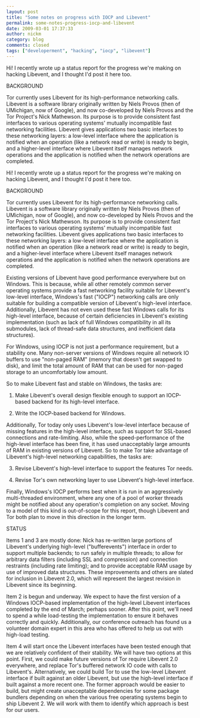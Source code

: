 ```yaml
---
layout: post
title: "Some notes on progress with IOCP and Libevent"
permalink: some-notes-progress-iocp-and-libevent
date: 2009-03-01 17:37:33
author: nickm
category: blog
comments: closed
tags: ["developerment", "hacking", "iocp", "libevent"]
---
```


Hi! I recently wrote up a status report for the progress we're making on hacking Libevent, and I thought I'd post it here too.

BACKGROUND

Tor currently uses Libevent for its high-performance networking calls. Libevent is a software library originally written by Niels Provos (then of UMichigan, now of Google), and now co-developed by Niels Provos and the Tor Project's Nick Mathewson. Its purpose is to provide consistent fast interfaces to various operating systems' mutually incompatible fast networking facilities. Libevent gives applications two basic interfaces to these networking layers: a low-level interface where the application is notified when an operation (like a network read or write) is ready to begin, and a higher-level interface where Libevent itself manages network operations and the application is notified when the network operations are completed.

<!-- more -->

Hi! I recently wrote up a status report for the progress we're making on hacking Libevent, and I thought I'd post it here too.

BACKGROUND

Tor currently uses Libevent for its high-performance networking calls. Libevent is a software library originally written by Niels Provos (then of UMichigan, now of Google), and now co-developed by Niels Provos and the Tor Project's Nick Mathewson. Its purpose is to provide consistent fast interfaces to various operating systems' mutually incompatible fast networking facilities. Libevent gives applications two basic interfaces to these networking layers: a low-level interface where the application is notified when an operation (like a network read or write) is ready to begin, and a higher-level interface where Libevent itself manages network operations and the application is notified when the network operations are completed.

Existing versions of Libevent have good performance everywhere but on Windows. This is because, while all other remotely common server operating systems provide a fast networking facility suitable for Libevent's low-level interface, Windows's fast ("IOCP") networking calls are only suitable for building a compatible version of Libevent's high-level interface. Additionally, Libevent has not even used these fast Windows calls for its high-level interface, because of certain deficiencies in Libevent's existing implementation (such as lack of full Windows compatibility in all its submodules, lack of thread-safe data structures, and inefficient data structures).

For Windows, using IOCP is not just a performance requirement, but a stability one. Many non-server versions of Windows require all network IO buffers to use "non-paged RAM" (memory that doesn't get swapped to disk), and limit the total amount of RAM that can be used for non-paged storage to an uncomfortably low amount.

So to make Libevent fast and stable on Windows, the tasks are:

1) Make Libevent's overall design flexible enough to support an IOCP-based backend for its high-level interface.

2) Write the IOCP-based backend for Windows.

Additionally, Tor today only uses Libevent's low-level interface because of missing features in the high-level interface, such as support for SSL-based connections and rate-limiting. Also, while the speed-performance of the high-level interface has been fine, it has used unacceptably large amounts of RAM in existing versions of Libevent. So to make Tor take advantage of Libevent's high-level networking capabilities, the tasks are:

3) Revise Libevent's high-level interface to support the features Tor needs.

4) Revise Tor's own networking layer to use Libevent's high-level interface.

Finally, Windows's IOCP performs best when it is run in an aggressively multi-threaded environment, where any one of a pool of worker threads might be notified about any operation's completion on any socket. Moving to a model of this kind is out-of-scope for this report, though Libevent and Tor both plan to move in this direction in the longer term.

STATUS

Items 1 and 3 are mostly done: Nick has re-written large portions of Libevent's underlying high-level ("bufferevents") interface in order to support multiple backends; to run safely in multiple threads; to allow for arbitrary data filters (including SSL and compression) and connection restraints (including rate limiting); and to provide acceptable RAM usage by use of improved data structures. These improvements and others are slated for inclusion in Libevent 2.0, which will represent the largest revision in Libevent since its beginning.

Item 2 is begun and underway. We expect to have the first version of a Windows IOCP-based implementation of the high-level Libevent interfaces completed by the end of March; perhaps sooner. After this point, we'll need to spend a while load-testing the implementation to ensure it behaves correctly and quickly. Additionally, our conference outreach has found us a volunteer domain expert in this area who has offered to help us out with high-load testing.

Item 4 will start once the Libevent interfaces have been tested enough that we are relatively confident of their stability. We will have two options at this point. First, we could make future versions of Tor require Libevent 2.0 everywhere, and replace Tor's buffered network IO code with calls to Libevent's. Alternatively, we could build Tor to use the low-level Libevent interface if built against an older Libevent, but use the high-level interface if built against a more recent one. The former approach would be easier to build, but might create unacceptable dependencies for some package bundlers depending on when the various free operating systems begin to ship Libevent 2. We will work with them to identify which approach is best for our users.
